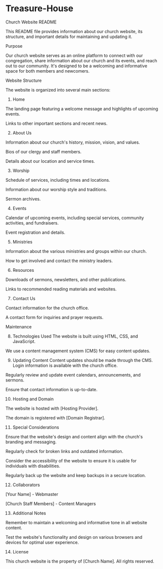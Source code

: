 # Treasure-House

Church Website README

This README file provides information about our church website, its structure, and important details for maintaining and updating it.

Purpose

Our church website serves as an online platform to connect with our congregation, share information about our church and its events, and reach out to our community. It's designed to be a welcoming and informative space for both members and newcomers.

Website Structure

The website is organized into several main sections:

1. Home

The landing page featuring a welcome message and highlights of upcoming events.

Links to other important sections and recent news.


2. About Us

Information about our church's history, mission, vision, and values.

Bios of our clergy and staff members.

Details about our location and service times.


3. Worship 

Schedule of services, including times and locations.

Information about our worship style and traditions.

Sermon archives.

4. Events
 
Calendar of upcoming events, including special services, community activities, and fundraisers.

Event registration and details.

5. Ministries
 
Information about the various ministries and groups within our church.

How to get involved and contact the ministry leaders.


6. Resources
 
Downloads of sermons, newsletters, and other publications.

Links to recommended reading materials and websites.


7. Contact Us

Contact information for the church office.

A contact form for inquiries and prayer requests.

Maintenance

8. Technologies Used
The website is built using HTML, CSS, and JavaScript.

We use a content management system (CMS) for easy content updates.


9. Updating Content
Content updates should be made through the CMS. Login information is available with the church office.

Regularly review and update event calendars, announcements, and sermons.

Ensure that contact information is up-to-date.

10. Hosting and Domain

The website is hosted with [Hosting Provider].

The domain is registered with [Domain Registrar].


11. Special Considerations

Ensure that the website's design and content align with the church's branding and messaging.

Regularly check for broken links and outdated information.

Consider the accessibility of the website to ensure it is usable for individuals with disabilities.

Regularly back up the website and keep backups in a secure location.


12. Collaborators

[Your Name] - Webmaster

[Church Staff Members] - Content Managers


13. Additional Notes

Remember to maintain a welcoming and informative tone in all website content.

Test the website's functionality and design on various browsers and devices for optimal user experience.


14. License

This church website is the property of [Church Name]. All rights reserved.
